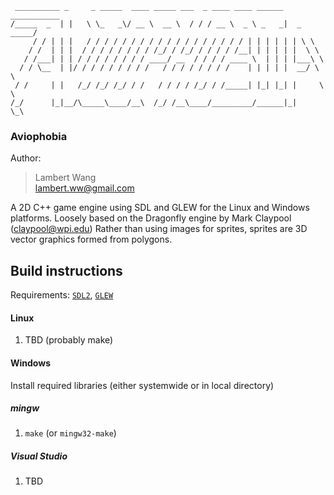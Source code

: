 ```
 __________ _     _ _____  ____ _____ ___  _ ____ ____ ______ ___________
/_____  _  | |   \ \_   _\/ __ \  __ \  / / / __ \  _ \ _   _|  _  _____/
     / / | | |   / / / / / / / / / / / / / / / / / / | | | | | | \ \     
    / /  | | |  / / / / / / / / /_/ / /_/ / / / / /__| | | | | |  \ \    
   / /___| | | / / / / / / / / ____/ __  / / / / ____ \  | | | |___\ \   
  / / \__  | |/ / / / / / / / /   / / / / / / / /    | | | | |  __/ \ \  
 / /     | |   /_/ /_/ /_/ / /   / / / / /_/ / /_____| |_| |_| |     \ \ 
/_/      |_|__/\_____\____/__\  /_/ /__\____/_________/______|_|      \_\
```

### Aviophobia
Author:  
> Lambert Wang  
> lambert.ww@gmail.com

A 2D C++ game engine using SDL and GLEW for the Linux and Windows platforms.
Loosely based on the Dragonfly engine by Mark Claypool (claypool@wpi.edu)
Rather than using images for sprites, sprites are 3D vector graphics formed from polygons.

## Build instructions
Requirements: [```SDL2```](http://libsdl.org/), [```GLEW```](http://glew.sourceforge.net/)  
#### Linux
1. TBD (probably make)  

#### Windows
Install required libraries (either systemwide or in local directory)  

##### mingw
1. ```make``` (or ```mingw32-make```)  

##### Visual Studio
1. TBD  
